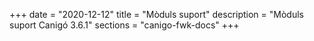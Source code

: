 +++
date        = "2020-12-12"
title       = "Mòduls suport"
description = "Mòduls suport Canigó 3.6.1"
sections    = "canigo-fwk-docs"
+++